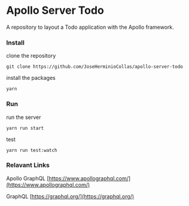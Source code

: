 # Apollo Server Todo

A repository to layout a Todo application with the Apollo framework.

### Install

clone the repository

```
git clone https://github.com/JoseHerminioCollas/apollo-server-todo

```

install the packages
```
yarn
```
### Run

run the server
```
yarn run start
```

test
```
yarn run test:watch
```

### Relavant Links

Apollo GraphQL
[https://www.apollographql.com/](https://www.apollographql.com/)


GraphQL
[https://graphql.org/](https://graphql.org/)